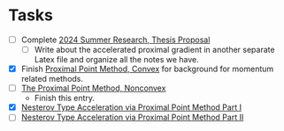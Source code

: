 # **Tasks**

- [ ] Complete [2024 Summer Research, Thesis Proposal](2024%20Summer%20Research,%20Thesis%20Proposal.md)
  - [ ] Write about the accelerated proximal gradient in another separate Latex file and organize all the notes we have. 
- [x] Finish [Proximal Point Method, Convex](Proximal%20Point%20Method,%20Convex.md) for background for momentum related methods. 
- [ ] [The Proximal Point Method, Nonconvex](../AMATH%20516%20Numerical%20Optimizations/The%20Proximal%20Point%20Method,%20Nonconvex.md)
	- Finish this entry. 
- [x] [Nesterov Type Acceleration via Proximal Point Method Part I](../AMATH%20516%20Numerical%20Optimizations/Proximal%20Methods/Nesterov%20Type%20Acceleration%20via%20Proximal%20Point%20Method%20Part%20I.md) 
- [ ] [Nesterov Type Acceleration via Proximal Point Method Part II](../AMATH%20516%20Numerical%20Optimizations/Proximal%20Methods/Nesterov%20Type%20Acceleration%20via%20Proximal%20Point%20Method%20Part%20II.md) 